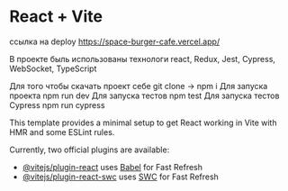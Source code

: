 # React + Vite

ссылка на deploy https://space-burger-cafe.vercel.app/

В проекте быль использованы технологи  react, Redux, Jest, Cypress, WebSocket, TypeScript

Для того чтобы скачать проект себе git clone -> npm i
Для запуска проекта npm run dev
Для запуска тестов npm test
Для запуска тестов Cypress npm run cypress

This template provides a minimal setup to get React working in Vite with HMR and some ESLint rules.

Currently, two official plugins are available:

- [@vitejs/plugin-react](https://github.com/vitejs/vite-plugin-react/blob/main/packages/plugin-react/README.md) uses [Babel](https://babeljs.io/) for Fast Refresh
- [@vitejs/plugin-react-swc](https://github.com/vitejs/vite-plugin-react-swc) uses [SWC](https://swc.rs/) for Fast Refresh
